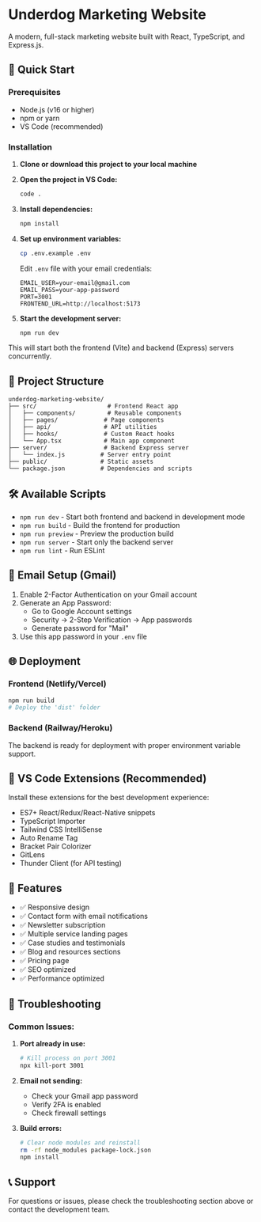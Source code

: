 # Underdog Marketing Website

A modern, full-stack marketing website built with React, TypeScript, and Express.js.

## 🚀 Quick Start

### Prerequisites
- Node.js (v16 or higher)
- npm or yarn
- VS Code (recommended)

### Installation

1. **Clone or download this project to your local machine**

2. **Open the project in VS Code:**
   ```bash
   code .
   ```

3. **Install dependencies:**
   ```bash
   npm install
   ```

4. **Set up environment variables:**
   ```bash
   cp .env.example .env
   ```
   
   Edit `.env` file with your email credentials:
   ```
   EMAIL_USER=your-email@gmail.com
   EMAIL_PASS=your-app-password
   PORT=3001
   FRONTEND_URL=http://localhost:5173
   ```

5. **Start the development server:**
   ```bash
   npm run dev
   ```

This will start both the frontend (Vite) and backend (Express) servers concurrently.

## 📁 Project Structure

```
underdog-marketing-website/
├── src/                    # Frontend React app
│   ├── components/         # Reusable components
│   ├── pages/             # Page components
│   ├── api/               # API utilities
│   ├── hooks/             # Custom React hooks
│   └── App.tsx            # Main app component
├── server/                # Backend Express server
│   └── index.js          # Server entry point
├── public/               # Static assets
└── package.json          # Dependencies and scripts
```

## 🛠 Available Scripts

- `npm run dev` - Start both frontend and backend in development mode
- `npm run build` - Build the frontend for production
- `npm run preview` - Preview the production build
- `npm run server` - Start only the backend server
- `npm run lint` - Run ESLint

## 📧 Email Setup (Gmail)

1. Enable 2-Factor Authentication on your Gmail account
2. Generate an App Password:
   - Go to Google Account settings
   - Security → 2-Step Verification → App passwords
   - Generate password for "Mail"
3. Use this app password in your `.env` file

## 🌐 Deployment

### Frontend (Netlify/Vercel)
```bash
npm run build
# Deploy the 'dist' folder
```

### Backend (Railway/Heroku)
The backend is ready for deployment with proper environment variable support.

## 🔧 VS Code Extensions (Recommended)

Install these extensions for the best development experience:
- ES7+ React/Redux/React-Native snippets
- TypeScript Importer
- Tailwind CSS IntelliSense
- Auto Rename Tag
- Bracket Pair Colorizer
- GitLens
- Thunder Client (for API testing)

## 📱 Features

- ✅ Responsive design
- ✅ Contact form with email notifications
- ✅ Newsletter subscription
- ✅ Multiple service landing pages
- ✅ Case studies and testimonials
- ✅ Blog and resources sections
- ✅ Pricing page
- ✅ SEO optimized
- ✅ Performance optimized

## 🐛 Troubleshooting

### Common Issues:

1. **Port already in use:**
   ```bash
   # Kill process on port 3001
   npx kill-port 3001
   ```

2. **Email not sending:**
   - Check your Gmail app password
   - Verify 2FA is enabled
   - Check firewall settings

3. **Build errors:**
   ```bash
   # Clear node modules and reinstall
   rm -rf node_modules package-lock.json
   npm install
   ```

## 📞 Support

For questions or issues, please check the troubleshooting section above or contact the development team.